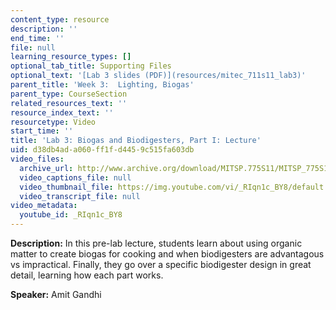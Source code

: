 ```yaml
---
content_type: resource
description: ''
end_time: ''
file: null
learning_resource_types: []
optional_tab_title: Supporting Files
optional_text: '[Lab 3 slides (PDF)](resources/mitec_711s11_lab3)'
parent_title: 'Week 3:  Lighting, Biogas'
parent_type: CourseSection
related_resources_text: ''
resource_index_text: ''
resourcetype: Video
start_time: ''
title: 'Lab 3: Biogas and Biodigesters, Part I: Lecture'
uid: d38db4ad-a060-ff1f-d445-9c515fa603db
video_files:
  archive_url: http://www.archive.org/download/MITSP.775S11/MITSP_775S11lab03-1_300k.mp4
  video_captions_file: null
  video_thumbnail_file: https://img.youtube.com/vi/_RIqn1c_BY8/default.jpg
  video_transcript_file: null
video_metadata:
  youtube_id: _RIqn1c_BY8
---
```


**Description:** In this pre-lab lecture, students learn about using organic matter to create biogas for cooking and when biodigesters are advantagous vs impractical. Finally, they go over a specific biodigester design in great detail, learning how each part works.

**Speaker:** Amit Gandhi